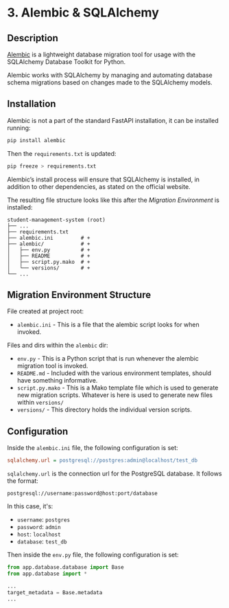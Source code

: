 # 3. Alembic & SQLAlchemy

## Description

[Alembic](https://alembic.sqlalchemy.org/en/latest/index.html) is a lightweight database migration tool for usage with the SQLAlchemy Database Toolkit for Python.

Alembic works with SQLAlchemy by managing and automating database schema migrations based on changes made to the SQLAlchemy models.

## Installation

Alembic is not a part of the standard FastAPI installation, it can be installed running:

```Bash
pip install alembic
```

Then the `requirements.txt` is updated:

```Bash
pip freeze > requirements.txt
```

Alembic’s install process will ensure that SQLAlchemy is installed, in addition to other dependencies, as stated on the official website.

The resulting file structure looks like this after the _Migration Environment_ is installed:

```text
student-management-system (root)
├── ...
├── requirements.txt
├── alembic.ini         # +
├── alembic/            # +
│   ├── env.py          # +
│   ├── README          # +
│   ├── script.py.mako  # +
│   └── versions/       # +
└── ...
```

## Migration Environment Structure

File created at project root:
- `alembic.ini` - This is a file that the alembic script looks for when invoked.

Files and dirs within the `alembic` dir:
- `env.py` - This is a Python script that is run whenever the alembic migration tool is invoked.
- `README.md` - Included with the various environment templates, should have something informative.
- `script.py.mako` - This is a Mako template file which is used to generate new migration scripts. Whatever is here is used to generate new files within `versions/`
- `versions/` - This directory holds the individual version scripts.


## Configuration

Inside the `alembic.ini` file, the following configuration is set:

```ini
sqlalchemy.url = postgresql://postgres:admin@localhost/test_db
```

`sqlalchemy.url` is the connection url for the PostgreSQL database. It follows the format:
  ```
  postgresql://username:password@host:port/database
  ```

In this case, it's:
- `username`: `postgres`
- `password`: `admin`
- `host`: `localhost`
- `database`: `test_db`

Then inside the `env.py` file, the following configuration is set:

```python
from app.database.database import Base
from app.database import *

...
target_metadata = Base.metadata
...
```
